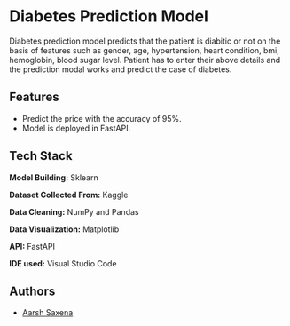 
# Diabetes Prediction Model

Diabetes prediction model predicts that the patient is diabitic or not on the basis of features such as gender, age, hypertension, heart condition, bmi, hemoglobin, blood sugar level. Patient has to enter their above details and the prediction modal works and predict the case of diabetes.
## Features

- Predict the price with the accuracy of 95%.
- Model is deployed in FastAPI.


## Tech Stack

**Model Building:** Sklearn

**Dataset Collected From:** Kaggle

**Data Cleaning:** NumPy and Pandas

**Data Visualization:** Matplotlib

**API:** FastAPI

**IDE used:** Visual Studio Code



## Authors

- [Aarsh Saxena](https://github.com/aarshsaxena)

